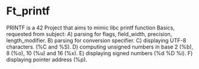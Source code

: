 # Ft_printf
PRINTF is a 42 Project that aims to mimic libc printf function  Basics, requested from subject:      A) parsing for flags, field_width, precision, length_modifier.     B) parsing for conversion specifier.     C) displaying UTF-8 characters. (%C and %S).     D) computing unsigned numbers in base 2 (%b), 8 (%o), 10 (%u) and 16 (%x).     E) displaying signed numbers (%d %D %i).     F) displaying pointer address (%p).
